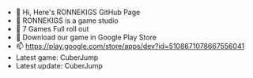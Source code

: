 - 👋 Hi, Here's RONNEKIGS GitHub Page
- 👀 RONNEKIGS is a game studio
- 🌱 7 Games Full roll out
- 💞️ Download our game in Google Play Store
- 📫 https://play.google.com/store/apps/dev?id=5108671078667556041
- Latest game: CuberJump
- Latest update: CuberJump

<!---
RONNEKIGS/RONNEKIGS is a ✨ special ✨ repository because its `README.md` (this file) appears on your GitHub profile.
You can click the Preview link to take a look at your changes.
--->
